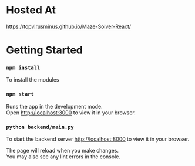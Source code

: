 # Hosted At
https://topvirusminus.github.io/Maze-Solver-React/
# Getting Started

### `npm install`
To install the modules

### `npm start`
Runs the app in the development mode.\
Open [http://localhost:3000](http://localhost:3000) to view it in your browser.

### `python backend/main.py`
To start the backend server  [http://localhost:8000](http://localhost:8000) to view it in your browser.

The page will reload when you make changes.\
You may also see any lint errors in the console.
